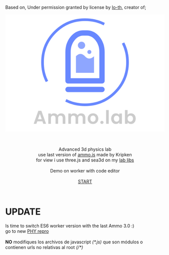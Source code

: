 <p>Based on, Under permission granted by license by <a target="_blank" href="http://lo-th.github.io/Ammo.lab/">lo-th</a>, creator of; </p>
<p align="center"><a target="_blank" href="http://lo-th.github.io/Ammo.lab/"><img src="./assets/textures/logo.svg"/></a></p>
<br>
<p align="center">Advanced 3d physics lab<br>
use last version of <a target="_blank" href="https://github.com/kripken/ammo.js">ammo.js</a> made by Kripken<br>
for view i use three.js and sea3d on my <a target="_blank" href="https://github.com/lo-th/lab">lab libs</a><br><br>
Demo on worker with code editor<br>
<br>
<a target="_blank" href="http://lo-th.github.io/Ammo.lab/">START</a><br></p>
<br>
<h1> UPDATE </h1>
Is time to switch ES6 worker version with the last Ammo 3.0 :)<br>
go to new <a target="_blank" href="https://github.com/lo-th/phy">PHY repro</a>
<br>
<br>
<b>NO</b> modifiques los archivos de javascript <i>(*.js)</i> que son módulos o contienen urls no relativas al root <i>(/*)</i>